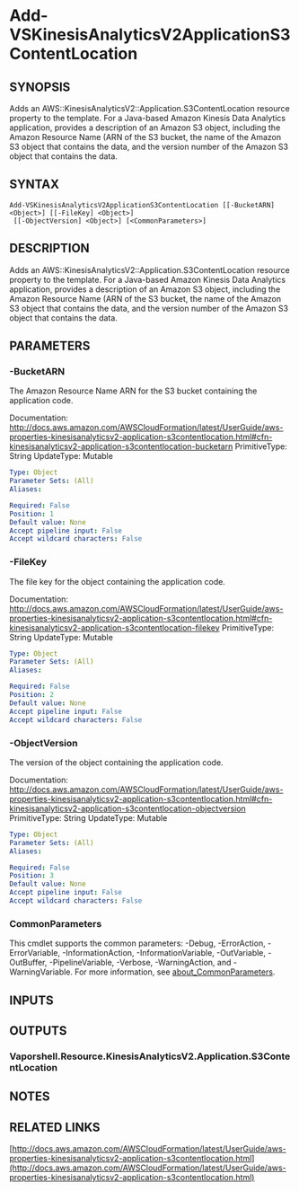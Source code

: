 # Add-VSKinesisAnalyticsV2ApplicationS3ContentLocation

## SYNOPSIS
Adds an AWS::KinesisAnalyticsV2::Application.S3ContentLocation resource property to the template.
For a Java-based Amazon Kinesis Data Analytics application, provides a description of an Amazon S3 object, including the Amazon Resource Name (ARN of the S3 bucket, the name of the Amazon S3 object that contains the data, and the version number of the Amazon S3 object that contains the data.

## SYNTAX

```
Add-VSKinesisAnalyticsV2ApplicationS3ContentLocation [[-BucketARN] <Object>] [[-FileKey] <Object>]
 [[-ObjectVersion] <Object>] [<CommonParameters>]
```

## DESCRIPTION
Adds an AWS::KinesisAnalyticsV2::Application.S3ContentLocation resource property to the template.
For a Java-based Amazon Kinesis Data Analytics application, provides a description of an Amazon S3 object, including the Amazon Resource Name (ARN of the S3 bucket, the name of the Amazon S3 object that contains the data, and the version number of the Amazon S3 object that contains the data.

## PARAMETERS

### -BucketARN
The Amazon Resource Name ARN for the S3 bucket containing the application code.

Documentation: http://docs.aws.amazon.com/AWSCloudFormation/latest/UserGuide/aws-properties-kinesisanalyticsv2-application-s3contentlocation.html#cfn-kinesisanalyticsv2-application-s3contentlocation-bucketarn
PrimitiveType: String
UpdateType: Mutable

```yaml
Type: Object
Parameter Sets: (All)
Aliases:

Required: False
Position: 1
Default value: None
Accept pipeline input: False
Accept wildcard characters: False
```

### -FileKey
The file key for the object containing the application code.

Documentation: http://docs.aws.amazon.com/AWSCloudFormation/latest/UserGuide/aws-properties-kinesisanalyticsv2-application-s3contentlocation.html#cfn-kinesisanalyticsv2-application-s3contentlocation-filekey
PrimitiveType: String
UpdateType: Mutable

```yaml
Type: Object
Parameter Sets: (All)
Aliases:

Required: False
Position: 2
Default value: None
Accept pipeline input: False
Accept wildcard characters: False
```

### -ObjectVersion
The version of the object containing the application code.

Documentation: http://docs.aws.amazon.com/AWSCloudFormation/latest/UserGuide/aws-properties-kinesisanalyticsv2-application-s3contentlocation.html#cfn-kinesisanalyticsv2-application-s3contentlocation-objectversion
PrimitiveType: String
UpdateType: Mutable

```yaml
Type: Object
Parameter Sets: (All)
Aliases:

Required: False
Position: 3
Default value: None
Accept pipeline input: False
Accept wildcard characters: False
```

### CommonParameters
This cmdlet supports the common parameters: -Debug, -ErrorAction, -ErrorVariable, -InformationAction, -InformationVariable, -OutVariable, -OutBuffer, -PipelineVariable, -Verbose, -WarningAction, and -WarningVariable. For more information, see [about_CommonParameters](http://go.microsoft.com/fwlink/?LinkID=113216).

## INPUTS

## OUTPUTS

### Vaporshell.Resource.KinesisAnalyticsV2.Application.S3ContentLocation
## NOTES

## RELATED LINKS

[http://docs.aws.amazon.com/AWSCloudFormation/latest/UserGuide/aws-properties-kinesisanalyticsv2-application-s3contentlocation.html](http://docs.aws.amazon.com/AWSCloudFormation/latest/UserGuide/aws-properties-kinesisanalyticsv2-application-s3contentlocation.html)

